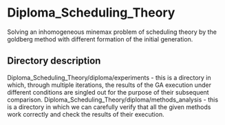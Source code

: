 # Diploma_Scheduling_Theory
Solving an inhomogeneous minemax problem of scheduling theory by the goldberg method with different formation of the initial generation.

## Directory description
Diploma_Scheduling_Theory/diploma/experiments - this is a directory in which, through multiple iterations, the results of the GA execution under different conditions are singled out for the purpose of their subsequent comparison.
Diploma_Scheduling_Theory/diploma/methods_analysis - this is a directory in which we can carefully verify that all the given methods work correctly and check the results of their execution.

